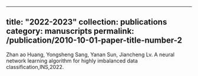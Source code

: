 ---
title: "2022-2023"
collection: publications
category: manuscripts
permalink: /publication/2010-10-01-paper-title-number-2
----
Zhan ao Huang, Yongsheng Sang, Yanan Sun, Jiancheng Lv. A neural network learning algorithm for highly imbalanced data classification,INS,2022.
